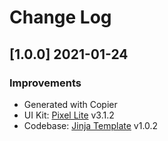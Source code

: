 # Change Log

## [1.0.0] 2021-01-24
### Improvements

- Generated with Copier
- UI Kit: [Pixel Lite](https://github.com/themesberg/pixel-bootstrap-ui-kit/releases) v3.1.2  
- Codebase: [Jinja Template](https://github.com/app-generator/boilerplate-code-jinja/releases) v1.0.2
